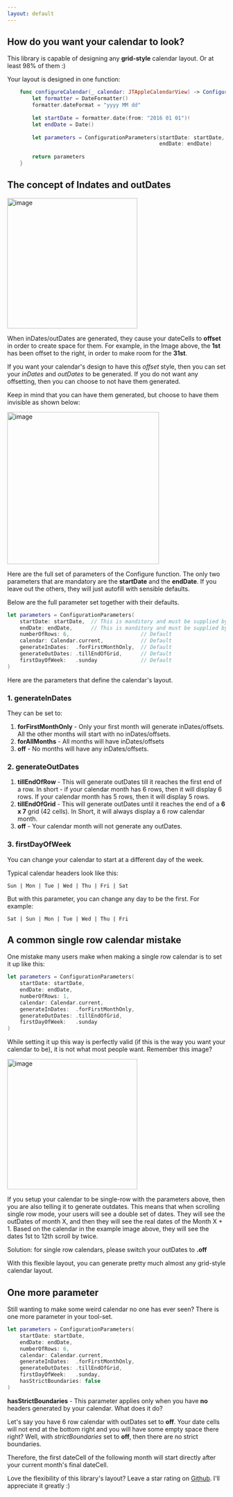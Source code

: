 ```yaml
---
layout: default
---
```


## How do you want your calendar to look?

This library is capable of designing any **grid-style** calendar layout. Or at least 98% of them :) 

Your layout is designed in one function:

```swift
    func configureCalendar(_ calendar: JTAppleCalendarView) -> ConfigurationParameters {
        let formatter = DateFormatter()
        formatter.dateFormat = "yyyy MM dd"
        
        let startDate = formatter.date(from: "2016 01 01")!
        let endDate = Date()
        
        let parameters = ConfigurationParameters(startDate: startDate,
                                                 endDate: endDate)
        
        return parameters
    }
```


## The concept of Indates and outDates
<img alt="image" width="300" src="https://cloud.githubusercontent.com/assets/2439146/18330595/651b8840-750e-11e6-8727-a148d7e1720f.png">

When inDates/outDates are generated, they cause your dateCells to **offset** in order to create space for them. For example, in the Image above, the **1st** has been offset to the right, in order to make room for the **31st**.

If you want your calendar's design to have this *offset* style, then you can set your *inDates* and *outDates* to be generated.
If you do not want any offsetting, then you can choose to not have them generated.

Keep in mind that you can have them generated, but choose to have them invisible as shown below:

<img alt="image" width="350" src="https://cloud.githubusercontent.com/assets/2439146/20913019/180f06c4-bb29-11e6-89b8-a474a841c85f.png">



Here are the full set of parameters of the Configure function. The only two parameters that are mandatory are the **startDate** and the **endDate**. If you leave out the others, they will just autofill with sensible defaults. 

Below are the full parameter set together with their defaults.

```swift
let parameters = ConfigurationParameters(
    startDate: startDate,  // This is manditory and must be supplied by you
    endDate: endDate,      // This is manditory and must be supplied by you
    numberOfRows: 6,                       // Default
    calendar: Calendar.current,            // Default
    generateInDates:  .forFirstMonthOnly,  // Default
    generateOutDates: .tillEndOfGrid,      // Default
    firstDayOfWeek:   .sunday              // Default
)
```

Here are the parameters that define the calendar's layout.

### 1. generateInDates

They can be set to:

1. **forFirstMonthOnly** - Only your first month will generate inDates/offsets. All the other months will start with no inDates/offsets.
2. **forAllMonths** - All months will have inDates/offsets
3. **off** - No months will have any inDates/offsets.

### 2. generateOutDates
1. **tillEndOfRow** - This will generate outDates till it reaches the first end of a row. In short - if your calendar month has 6 rows, then it will display 6 rows. If your calendar month has 5 rows, then it will display 5 rows.
2. **tillEndOfGrid** - This will generate outDates until it reaches the end of a **6 x 7** grid (42 cells). In Short, it will always display a 6 row calendar month.
3. **off** - Your calendar month will not generate any outDates.

### 3. firstDayOfWeek
You can change your calendar to start at a different day of the week.

Typical calendar headers look like this:

```
Sun | Mon | Tue | Wed | Thu | Fri | Sat
```

But with this parameter, you can change any day to be the first. For example:

```
Sat | Sun | Mon | Tue | Wed | Thu | Fri
```

## A common single row calendar mistake
One mistake many users make when making a single row calendar is to set it up like this:

```swift
let parameters = ConfigurationParameters(
    startDate: startDate,  
    endDate: endDate,      
    numberOfRows: 1,
    calendar: Calendar.current,
    generateInDates:  .forFirstMonthOnly,
    generateOutDates: .tillEndOfGrid,
    firstDayOfWeek:   .sunday
)
```

While setting it up this way is perfectly valid (if this is the way you want your calendar to be), it is not what most people want. Remember this image?

<img alt="image" width="300" src="https://cloud.githubusercontent.com/assets/2439146/18330595/651b8840-750e-11e6-8727-a148d7e1720f.png">

If you setup your calendar to be single-row with the parameters above, then you are also telling it to generate outdates. This means that when scrolling single row mode, your users will see a double set of dates. They will see the outDates of month X, and then they will see the real dates of the Month  X + 1. Based on the calendar in the example image above, they will see the dates 1st to 12th scroll by twice. 

Solution: for single row calendars, please switch your outDates to **.off**

With this flexible layout, you can generate pretty much almost any grid-style calendar layout.

## One more parameter

Still wanting to make some weird calendar no one has ever seen? There is one more parameter in your tool-set.

```swift
let parameters = ConfigurationParameters(
    startDate: startDate, 
    endDate: endDate,     
    numberOfRows: 6,
    calendar: Calendar.current,
    generateInDates:  .forFirstMonthOnly,
    generateOutDates: .tillEndOfGrid,
    firstDayOfWeek:   .sunday,
    hasStrictBoundaries: false
)
```
**hasStrictBoundaries** - This parameter applies only when you have **no** headers generated by your calendar. What does it do?

Let's say you have 6 row calendar with outDates set to **off**. Your date cells will not end at the bottom right and you will have some empty space there right? Well, with *strictBoundaries* set to **off**, then there are no strict boundaries. 

Therefore, the first dateCell of the following month will start directly after your current month's final dateCell.

Love the flexibility of this library's layout? Leave a star rating on [Github](https://github.com/patchthecode/JTAppleCalendar). I'll appreciate it greatly :)


